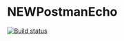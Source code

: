 # NEWPostmanEcho
[![Build status](https://ci.appveyor.com/api/projects/status/51mkrg5wv02xsd70?svg=true)](https://ci.appveyor.com/project/Machnev999/newpostmanecho)
